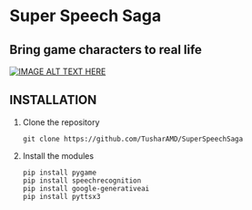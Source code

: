 # Super Speech Saga
## Bring game characters to real life

[![IMAGE ALT TEXT HERE](https://img.youtube.com/vi/Uws-0axWJnY/0.jpg)](https://www.youtube.com/watch?v=YOUTUBE_VIDEO_ID_HERE)

## INSTALLATION
1. Clone the repository
   ```
   git clone https://github.com/TusharAMD/SuperSpeechSaga
   ```
2. Install the modules
   ```
   pip install pygame
   pip install speechrecognition
   pip install google-generativeai
   pip install pyttsx3
   ```
